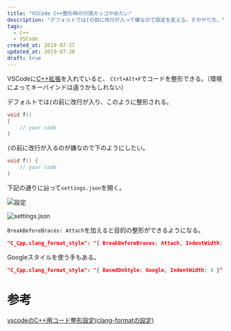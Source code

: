 ```yaml
---
title: "VSCode C++整形時の行頭カッコやめたい"
description: "デフォルトでは{の前に改行が入って嫌なので設定を変える。そのやり方。"
tags:
  - C++
  - VSCode
created_at: 2019-07-17
updated_at: 2019-07-20
draft: true
---
```


VSCodeに[C++拡張](https://marketplace.visualstudio.com/items?itemName=ms-vscode.cpptools)を入れていると、
`Ctrl+Alt+F`でコードを整形できる。（環境によってキーバインドは違うかもしれない）

デフォルトでは`{`の前に改行が入り、このように整形される。
```c++
void f()
{
    // your code
}
```

`{`の前に改行が入るのが嫌なので下のようにしたい。

```c++
void f() {
    // your code
}
```

下記の通りに辿って`settings.json`を開く。

![設定](/posts_images/2019-07-17-vscode_cpp_format/1.png)

![settings.json](/posts_images/2019-07-17-vscode_cpp_format/2.png)


`BreakBeforeBraces: Attach`を加えると目的の整形ができるようになる。

```json
"C_Cpp.clang_format_style": "{ BreakBeforeBraces: Attach, IndentWidth: 4 }"
```

Googleスタイルを使う手もある。

```json
"C_Cpp.clang_format_style": "{ BasedOnStyle: Google, IndentWidth: 4 }"
```



# 参考
[vscodeのC++用コード整形設定(clang-formatの設定)](https://fastapple.hatenablog.com/entry/vscode/clang-format)